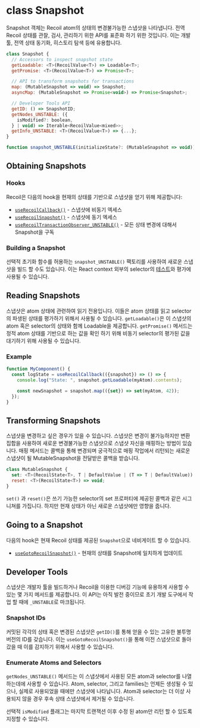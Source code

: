 # class Snapshot

Snapshot 객체는 Recoil atom의 상태의 변경불가능한 스냅샷을 나타냅니다. 전역 Recoil 상태를 관찰, 검사, 관리하기 위한 API를 표준화 하기 위한 것입니다. 이는 개발툴, 전역 상태 동기화, 히스토리 탐색 등에 유용합니다.

```jsx
class Snapshot {
  // Accessors to inspect snapshot state
  getLoadable: <T>(RecoilValue<T>) => Loadable<T>;
  getPromise: <T>(RecoilValue<T>) => Promise<T>;

  // API to transform snapshots for transactions
  map: (MutableSnapshot => void) => Snapshot;
  asyncMap: (MutableSnapshot => Promise<void>) => Promise<Snapshot>;

  // Developer Tools API
  getID: () => SnapshotID;
  getNodes_UNSTABLE: ({
    isModified?: boolean,
  } | void) => Iterable<RecoilValue<mixed>>;
  getInfo_UNSTABLE: <T>(RecoilValue<T>) => {...};
}

function snapshot_UNSTABLE(initializeState?: (MutableSnapshot => void)): Snapshot
```

## Obtaining Snapshots

### Hooks

Recoil은 다음의 hook을 현재의 상태를 기반으로 스냅샷을 얻기 위해 제공합니다:

- [`useRecoilCallback()`](/docs/api-reference/core/useRecoilCallback) - 스냅샷에 비동기 엑세스
- [`useRecoilSnapshot()`](/docs/api-reference/core/useRecoilSnapshot) - 스냅샷에 동기 엑세스
- [`useRecoilTransactionObserver_UNSTABLE()`](/docs/api-reference/core/useRecoilTransactionObserver) - 모든 상태 변경에 대해서 Snapshot을 구독

### Building a Snapshot

선택적 초기화 함수를 허용하는 `snapshot_UNSTABLE()` 팩토리를 사용하여 새로운 스냅샷을 빌드 할 수도 있습니다. 이는 React context 외부의 selector의 [테스트](/docs/guides/testing)와 평가에 사용될 수 있습니다.

## Reading Snapshots

스냅샷은 atom 상태에 관련하여 읽기 전용입니다. 이들은 atom 상태를 읽고 selector의 파생된 상태를 평가하기 위해서 사용될 수 있습니다. `getLoadable()`은 이 스냅샷의 atom 혹은 selector의 상태와 함께 Loadable을 제공합니다. `getPromise()` 메서드는 정적 atom 상태를 기반으로 하는 값을 확인 하기 위해 비동기 selector의 평가된 값을 대기하기 위해 사용될 수 있습니다.

### Example

```jsx
function MyComponent() {
  const logState = useRecoilCallback(({snapshot}) => () => {
    console.log("State: ", snapshot.getLoadable(myAtom).contents);

    const newSnapshot = snapshot.map(({set}) => set(myAtom, 42));
  });
}
```

## Transforming Snapshots

스냅샷을 변경하고 싶은 경우가 있을 수 있습니다. 스냅샷은 변경이 불가능하지만 변환 집합을 사용하여 새로운 변경불가능한 스냅샷으로 스냅샷 자신을 매핑하는 방법이 있습니다. 매핑 메서드는 콜백을 통해 변경되며 궁극적으로 매핑 작업에서 리턴되는 새로운 스냅샷이 될 MutableSnapshot을 전달받은 콜백을 받습니다.

```jsx
class MutableSnapshot {
  set: <T>(RecoilState<T>, T | DefaultValue | (T => T | DefaultValue)) => void;
  reset: <T>(RecoilState<T>) => void;
}
```

`set()` 과 `reset()`은 쓰기 가능한 selector의 set 프로퍼티에 제공된 콜백과 같은 시그니쳐를 가집니다. 하지만 현재 상태가 아닌 새로운 스냅샷에만 영향을 줍니다.

## Going to a Snapshot

다음의 hook은 현재 Recoil 상태를 제공된 `Snapshot`으로 네비게이트 할 수 있습니다.

- [`useGotoRecoilSnapshot()`](/docs/api-reference/core/useGotoRecoilSnapshot) - 현재의 상태를 Snapshot에 일치하게 업데이트

## Developer Tools

스냅샷은 개발자 툴을 빌드하거나 Recoil을 이용한 디버깅 기능에 유용하게 사용할 수 있는 몇 가지 메서드를 제공합니다. 이 API는 아직 발전 중이므로 초기 개발 도구에서 작업 할 때에 `_UNSTABLE`로 마크됩니다.

### Snapshot IDs

커밋된 각각의 상태 혹은 변경된 스냅샷은 `getID()`를 통해 얻을 수 있는 고유한 불투명 버전의 ID를 갖습니다. 이는 `useGotoRecoilSnapshot()`을 통해 이전 스냅샷으로 돌아갔을 때 이를 감지하기 위해서 사용할 수 있습니다.

### Enumerate Atoms and Selectors

`getNodes_UNSTABLE()` 메서드는 이 스냅샷에서 사용된 모든 atom과 selector를 나열하는데에 사용할 수 있습니다. Atom, selector, 그리고 families는 언제든 생성될 수 있으나, 실제로 사용되었을 때에만 스냅샷에 나타납니다. Atom과 selector는 더 이상 사용되지 않을 경우 후속 상태 스냅샷에서 제거될 수 있습니다.

선택적 `isModified` 플래그는 마지막 트랜잭션 이후 수정 된 atom만 리턴 할 수 있도록 지정할 수 있습니다.
